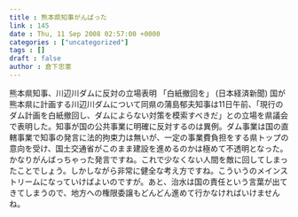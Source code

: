 ```yaml
---
title : 熊本県知事がんばった
link : 145
date : Thu, 11 Sep 2008 02:57:00 +0000
categories : ["uncategorized"]
tags : []
draft : false
author : 倉下忠憲
---
```


熊本県知事、川辺川ダムに反対の立場表明 「白紙撤回を」 (日本経済新聞)  国が熊本県に計画する川辺川ダムについて同県の蒲島郁夫知事は11日午前、「現行のダム計画を白紙撤回し、ダムによらない対策を模索すべきだ」との立場を県議会で表明した。知事が国の公共事業に明確に反対するのは異例。ダム事業は国の直轄事業で知事の発言に法的拘束力は無いが、一定の事業費負担をする県トップの意向を受け、国土交通省がこのまま建設を進めるのかは極めて不透明となった。かなりがんばっちゃった発言ですね。これで少なくない人間を敵に回してしまったことでしょう。しかしながら非常に健全な考え方ですね。こういうのメインストリームになっていけばよいのですが。あと、治水は国の責任という言葉が出てきてしまうので、地方への権限委譲もどんどん進めて行かなければいけませんね。
